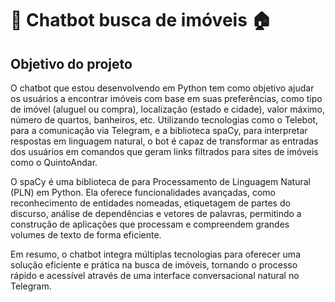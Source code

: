 <h1> 🤖 Chatbot busca de imóveis 🏠 </h1>

<h2>Objetivo do projeto</h2>

O chatbot que estou desenvolvendo em Python tem como objetivo ajudar os usuários a encontrar imóveis com base em suas preferências, como tipo de imóvel (aluguel ou compra), localização (estado e cidade), valor máximo, número de quartos, banheiros, etc. Utilizando tecnologias como o Telebot, para a comunicação via Telegram, e a biblioteca spaCy, para interpretar respostas em linguagem natural, o bot é capaz de transformar as entradas dos usuários em comandos que geram links filtrados para sites de imóveis como o QuintoAndar.

O spaCy é uma biblioteca de para Processamento de Linguagem Natural (PLN) em Python. Ela oferece funcionalidades avançadas, como reconhecimento de entidades nomeadas, etiquetagem de partes do discurso, análise de dependências e vetores de palavras, permitindo a construção de aplicações que processam e compreendem grandes volumes de texto de forma eficiente.

Em resumo, o chatbot integra múltiplas tecnologias para oferecer uma solução eficiente e prática na busca de imóveis, tornando o processo rápido e acessível através de uma interface conversacional natural no Telegram.
